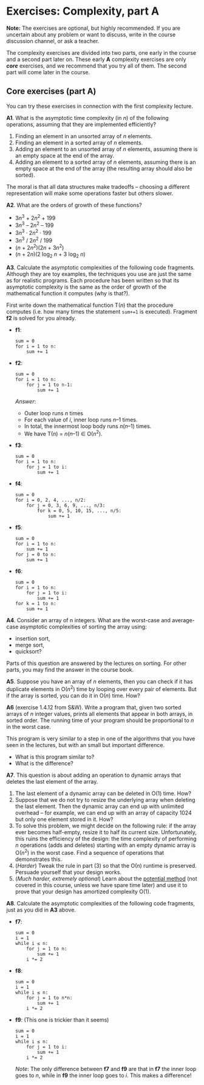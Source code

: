 # Exercises: Complexity, part A

**Note:** The exercises are optional, but highly recommended. If you are uncertain about any problem or want to discuss, write in the course discussion channel, or ask a teacher.

The complexity exercises are divided into two parts, one early in the course and a second part later on. These early **A** complexity exercises are only ***core*** exercises, and we recommend that you try all of them. The second part will come later in the course.

## Core exercises (part A)

You can try these exercises in connection with the first complexity lecture.

**A1**. What is the asymptotic time complexity (in *n*) of the following operations, assuming that they are implemented efficiently?

1. Finding an element in an unsorted array of *n* elements.
2. Finding an element in a sorted array of *n* elements.
3. Adding an element to an unsorted array of *n* elements, assuming there is an empty space at the end of the array.
4. Adding an element to a sorted array of *n* elements, assuming there is an empty space at the end of the array (the resulting array should also be sorted).

The moral is that all data structures make tradeoffs – choosing a different representation will make some operations faster but others slower.

**A2**. What are the orders of growth of these functions?

- 3*n*<sup>3</sup> + 2*n*<sup>2</sup> + 199
- 3*n*<sup>3</sup> – 2*n*<sup>2</sup> – 199
- 3*n*<sup>3</sup> · 2*n*<sup>2</sup> · 199
- 3*n*<sup>3</sup> / 2*n*<sup>2</sup> / 199
- (*n* + 2*n*<sup>2</sup>)(2*n* + 3*n*<sup>2</sup>)
- (*n* + 2*n*)(2 log<sub>2</sub> *n* + 3 log<sub>2</sub> *n*)

**A3**. Calculate the asymptotic complexities of the following code fragments. Although they are toy examples, the techniques you use are just the same as for realistic programs. Each procedure has been written so that its asymptotic complexity is the same as the order of growth of the mathematical function it computes (why is that?).

First write down the mathematical function T(*n*) that the procedure computes (i.e. how many times the statement `sum+=1` is executed). Fragment **f2** is solved for you already.

- **f1**:

    ```
    sum = 0
    for i = 1 to n:
        sum += 1
    ```

- **f2**:

    ```
    sum = 0
    for i = 1 to n:
        for j = 1 to n-1:
            sum += 1
    ```

  *Answer*:

    - Outer loop runs *n* times
    - For each value of *i*, inner loop runs *n*–1 times.
    - In total, the innermost loop body runs *n*(*n*–1) times.
    - We have T(*n*) = *n*(*n*–1) ∈ O(*n*<sup>2</sup>).

- **f3**:

    ```
    sum = 0
    for i = 1 to n:
        for j = 1 to i:
            sum += 1
    ```

- **f4**:

    ```
    sum = 0
    for i = 0, 2, 4, ..., n/2:
        for j = 0, 3, 6, 9, ..., n/3:
            for k = 0, 5, 10, 15, ..., n/5:
                sum += 1
    ```

- **f5**:

    ```
    sum = 0
    for i = 1 to n:
        sum += 1
    for j = 0 to n:
        sum += 1
    ```

- **f6**:

    ```
    sum = 0
    for i = 1 to n:
        for j = 1 to i:
            sum += 1
    for k = 1 to n:
        sum += 1
    ```

**A4**. Consider an array of n integers. What are the worst-case and average-case asymptotic complexities of sorting the array using:

- insertion sort,
- merge sort,
- quicksort?

Parts of this question are answered by the lectures on sorting. For other parts, you may find the answer in the course book.

**A5**. Suppose you have an array of *n* elements, then you can check if it has duplicate elements in O(*n*<sup>2</sup>) time by looping over every pair of elements. But if the array is sorted, you can do it in O(*n*) time. How?

**A6** (exercise 1.4.12 from S&W). Write a program that, given two sorted arrays of *n* integer values, prints all elements that appear in both arrays, in sorted order. The running time of your program should be proportional to *n* in the worst case.

This program is very similar to a step in one of the algorithms that you have seen in the lectures, but with an small but important difference.

- What is this program similar to?
- What is the difference?

**A7**. This question is about adding an operation to dynamic arrays that deletes the last element of the array.

1. The last element of a dynamic array can be deleted in O(1) time. How?
2. Suppose that we do not try to resize the underlying array when deleting the last element. Then the dynamic array can end up with unlimited overhead – for example, we can end up with an array of capacity 1024 but only one element stored in it. How?
3. To solve this problem, we might decide on the following rule: if the array ever becomes half-empty, resize it to half its current size. Unfortunately, this ruins the efficiency of the design: the time complexity of performing *n* operations (adds and deletes) starting with an empty dynamic array is O(*n*<sup>2</sup>) in the worst case. Find a sequence of operations that demonstrates this.
4. (*Harder*) Tweak the rule in part (3) so that the O(*n*) runtime is preserved. Persuade yourself that your design works.
5. (*Much harder, extremely optional*) Learn about the [potential method](https://en.wikipedia.org/wiki/Potential_method) (not covered in this course, unless we have spare time later) and use it to prove that your design has amortized complexity O(1).

**A8**. Calculate the asymptotic complexities of the following code fragments, just as you did in **A3** above.

- **f7**:

    ```
    sum = 0
    i = 1
    while i ≤ n:
        for j = 1 to n:
            sum += 1
        i *= 2
    ```

- **f8**:

    ```
    sum = 0
    i = 1
    while i ≤ n:
        for j = 1 to n*n:
            sum += 1
        i *= 2
    ```

- **f9**: (This one is trickier than it seems)

    ```
    sum = 0
    i = 1
    while i ≤ n:
        for j = 1 to i:
            sum += 1
        i *= 2
    ```

   *Note*: The only difference between **f7** and **f9** are that in **f7** the inner loop goes to *n*, while in **f9** the inner loop goes to *i*. This makes a difference!

